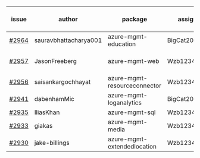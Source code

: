| issue | author | package | assignee | bot advice | created date of issue | target release date | date from target |
| ------ | ------ | ------ | ------ | ------ | ------ | ------ | :-----: |
| [#2964](https://github.com/Azure/sdk-release-request/issues/2964) | sauravbhattacharya001 | azure-mgmt-education | BigCat20196 |  | 06-29 | 07-13 |  |
| [#2957](https://github.com/Azure/sdk-release-request/issues/2957) | JasonFreeberg | azure-mgmt-web | Wzb123456789 | close to release date.  | 06-28 | 07-04 | 2 |
| [#2956](https://github.com/Azure/sdk-release-request/issues/2956) | saisankargochhayat | azure-mgmt-resourceconnector | Wzb123456789 | new comment. | 06-27 | 07-07 |  |
| [#2941](https://github.com/Azure/sdk-release-request/issues/2941) | dabenhamMic | azure-mgmt-loganalytics | BigCat20196 |  | 06-23 | 07-07 |  |
| [#2935](https://github.com/Azure/sdk-release-request/issues/2935) | IliasKhan | azure-mgmt-sql | Wzb123456789 |  | 06-22 | 07-05 |  |
| [#2933](https://github.com/Azure/sdk-release-request/issues/2933) | giakas | azure-mgmt-media | Wzb123456789 | new comment. | 06-21 | 06-23 |  |
| [#2930](https://github.com/Azure/sdk-release-request/issues/2930) | jake-billings | azure-mgmt-extendedlocation | Wzb123456789 |  | 06-20 | 07-08 |  |
